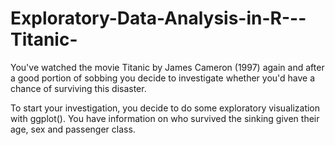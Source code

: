 # Exploratory-Data-Analysis-in-R---Titanic-

You've watched the movie Titanic by James Cameron (1997) again and after a good portion of sobbing you decide to investigate whether you'd have a chance of surviving this disaster.

To start your investigation, you decide to do some exploratory visualization with ggplot(). You have information on who survived the sinking given their age, sex and passenger class.
